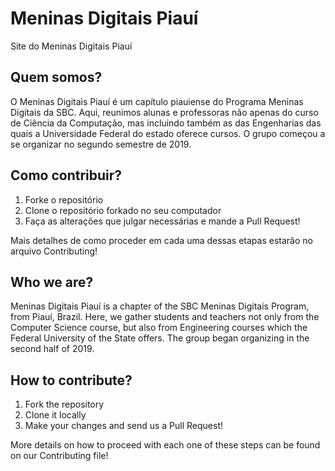 # Meninas Digitais Piauí
Site do Meninas Digitais Piauí

## Quem somos?
O Meninas Digitais Piauí é um capítulo piauiense do Programa Meninas Digitais da SBC. Aqui, reunimos alunas e professoras não apenas do curso de Ciência da Computação, mas incluindo também as das Engenharias das quais a Universidade Federal do estado oferece cursos. O grupo começou a se organizar no segundo semestre de 2019.

## Como contribuir?
1. Forke o repositório
2. Clone o repositório forkado no seu computador
3. Faça as alterações que julgar necessárias e mande a Pull Request!

Mais detalhes de como proceder em cada uma dessas etapas estarão no arquivo Contributing!

## Who we are?
Meninas Digitais Piauí is a chapter of the SBC Meninas Digitais Program, from Piauí, Brazil. Here, we gather students and teachers not only from the Computer Science course, but also from Engineering courses which the Federal University of the State offers. The group began organizing in the second half of 2019.

## How to contribute?
1. Fork the repository
2. Clone it locally
3. Make your changes and send us a Pull Request!

More details on how to proceed with each one of these steps can be found on our Contributing file!